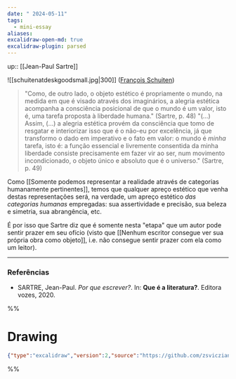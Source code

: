 ```yaml
---
date: " 2024-05-11"
tags:
  - mini-essay
aliases: 
excalidraw-open-md: true
excalidraw-plugin: parsed
---
```

up:: [[Jean-Paul Sartre]]

![[schuitenatdeskgoodsmall.jpg|300]]
([François Schuiten](https://www.altaplana.be/en/dossiers/architect-of-the-fantastic))

> "Como, de outro lado, o objeto estético é propriamente o mundo, na medida em que é visado através dos imaginários, a alegria estética acompanha a consciência posicional de que o mundo é um valor, isto é, uma tarefa proposta à liberdade humana." (Sartre, p. 48) "(...) Assim, (...) a alegria estética provém da consciência que tomo de resgatar e interiorizar isso que é o não-eu por excelência, já que transformo o dado em imperativo e o fato em valor: o mundo é *minha* tarefa, isto é: a função essencial e livremente consentida da minha liberdade consiste precisamente em fazer vir ao ser, num movimento incondicionado, o objeto único e absoluto que é o universo." (Sartre, p. 49)

Como [[Somente podemos representar a realidade através de categorias humanamente pertinentes]], temos que qualquer apreço estético que venha destas representações será, na verdade, um apreço estético *das categorias humanas* empregadas: sua assertividade e precisão, sua beleza e simetria, sua abrangência, etc. 

É por isso que Sartre diz que é somente nesta "etapa" que um autor pode sentir prazer em seu ofício (visto que [[Nenhum escritor consegue ver sua própria obra como objeto]], i.e. não consegue sentir prazer com ela como um leitor).

---
### Referências
- SARTRE, Jean-Paul. *Por que escrever?*. In: **Que é a literatura?**. Editora vozes, 2020.

%%
# Drawing
```json
{"type":"excalidraw","version":2,"source":"https://github.com/zsviczian/obsidian-excalidraw-plugin/releases/tag/2.1.5","elements":[],"appState":{"gridSize":null,"viewBackgroundColor":"#ffffff"}}
```
%%
